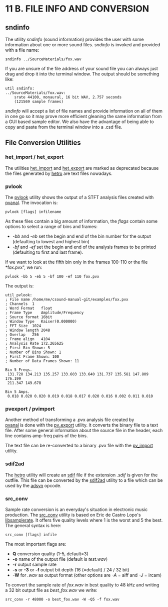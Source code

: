 # 11 B. FILE INFO AND CONVERSION

## sndinfo

The utility _sndinfo_ (sound information) provides the user with some information about one or more sound files. _sndinfo_ is invoked and provided with a file name:

    sndinfo ../SourceMaterials/fox.wav

If you are unsure of the file address of your sound file you can always
just drag and drop it into the terminal window. The output should be
something like:

    util sndinfo:
    ../SourceMaterials/fox.wav:
        srate 44100, monaural, 16 bit WAV, 2.757 seconds
        (121569 sample frames)

_sndinfo_ will accept a list of file names and provide information on
all of them in one go so it may prove more efficient gleaning the same
information from a GUI based sample editor. We also have the advantage
of being able to copy and paste from the terminal window into a .csd
file.

## File Conversion Utilities

### het_import / het_export

The utilities
[het_import](https://csound.com/docs/manual/het_import.html) and
[het_export](https://csound.com/docs/manual/het_export.html)
are marked as deprecated because the files generated by
[hetro](https://csound.com/docs/manual/hetro.html) are text files nowadays.

### pvlook

The [pvlook](https://csound.com/docs/manual/pvlook.html) utility shows the output of a STFT analysis files created with [pvanal](https://csound.com/docs/manual/pvanal.html). The invocation is:

    pvlook [flags] infilename

As these files contain a big amount of information, the _flags_ contain some options to select a range of bins and frames:

- _-bb_ and _-eb_ set the begin and end of the bin number for the output (defaulting to lowest and highest bin)
- _-bf_ and _-ef_ set the begin and end of the analysis frames to be printed (defaulting to first and last frame).

If we want to look at the fifth bin only in the frames 100-110 or the file \*fox.pvx", we run:

    pvlook -bb 5 -eb 5 -bf 100 -ef 110 fox.pvx

The output is:

```
util pvlook:
; File name	/home/me/csound-manual-git/examples/fox.pvx
; Channels	1
; Word Format	float
; Frame Type	Amplitude/Frequency
; Source format	16bit
; Window Type	Kaiser(0.000000)
; FFT Size	1024
; Window length	2048
; Overlap	256
; Frame align	4104
; Analysis Rate	172.265625
; First Bin Shown: 5
; Number of Bins Shown: 1
; First Frame Shown: 100
; Number of Data Frames Shown: 11

Bin 5 Freqs.
 131.728 134.213 135.257 133.603 133.640 131.737 135.581 147.809 176.199
 211.347 149.678

Bin 5 Amps.
 0.018 0.020 0.020 0.019 0.018 0.017 0.020 0.016 0.002 0.011 0.010
```

### pvexport / pvimport

Another method of transforming a .pvx analysis file created by  
[pvanal](https://csound.com/docs/manual/pvanal.html) is done with the
[pv_export](https://csound.com/docs/manual/pv_export.html) utility. It converts the binary file to a text file. After some general information about the source file in the header, each line contains amp-freq pairs of the bins.

The text file can be re-converted to a binary .pvx file with the
[pv_import](https://csound.com/docs/manual/pv_import.html) utility.

### sdif2ad

The [hetro](https://csound.com/docs/manual/hetro.html) utility will create an [sdif](http://cnmat.org/SDIF/) file if the extension _.sdif_ is given for the outfile. This file can be converted by the
[sdif2ad](https://csound.com/docs/manual/sdif2ad.html) utility to a file which can be used by the [adsyn](https://csound.com/docs/manual/adsyn.html) opcode.

### src_conv

Sample rate conversion is an everyday's situation in electronic music production. The
[src_conv](https://csound.com/docs/manual/src_conv.html)
utility is based on Eric de Castro Lopo's
[libsamplerate](https://github.com/erikd/libsamplerate). It offers five quality levels where 1 is the worst and 5 the best. The general syntax is here:

    src_conv [flags] infile

The most important flags are:

- **Q** conversion quality (1-5, default=3)
- **-o** name of the output file (default is _test.wav_)
- **-r** output sample rate
- **-s** or **-3** or **-f** output bit depth (16 (=default) / 24 / 32 bit)
- **-W** for _.wav_ as output format (other options are _-A_ = aiff and _-J_ = ircam)

To convert the sample rate of _fox.wav_ in best quality to 48 kHz and writing a 32 bit output file as _best_fox.wav_ we write:

```
src_conv -r 48000 -o best_fox.wav -W -Q5 -f fox.wav
```
